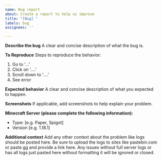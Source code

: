 ```yaml
---
name: Bug report
about: Create a report to help us improve
title: "[Bug] "
labels: bug
assignees: ''

---
```


**Describe the bug**
A clear and concise description of what the bug is.

**To Reproduce**
Steps to reproduce the behavior:
1. Go to '...'
2. Click on '....'
3. Scroll down to '....'
4. See error

**Expected behavior**
A clear and concise description of what you expected to happen.

**Screenshots**
If applicable, add screenshots to help explain your problem.

**Minecraft Server (please complete the following information):**
- Type: [e.g. Paper, Spigot]
- Version [e.g. 1.18.1]

**Additional context**
Add any other context about the problem like logs should be posted here. Be sure to upload the logs to sites like pastebin.com or paste.gg and provide a link here. Any issues without full server logs or has all logs just pasted here without formatting it will be ignored or closed.